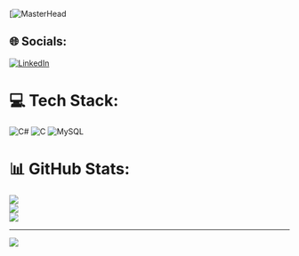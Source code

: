 
[![MasterHead](http://legospaces.com/)


## 🌐 Socials:
[![LinkedIn](https://img.shields.io/badge/LinkedIn-%230077B5.svg?logo=linkedin&logoColor=white)](https://linkedin.com/in/https://www.linkedin.com/in/burhan-karatoprak-723865251/) 

# 💻 Tech Stack:
![C#](https://img.shields.io/badge/c%23-%23239120.svg?style=for-the-badge&logo=csharp&logoColor=white) ![C](https://img.shields.io/badge/c-%2300599C.svg?style=for-the-badge&logo=c&logoColor=white) ![MySQL](https://img.shields.io/badge/mysql-4479A1.svg?style=for-the-badge&logo=mysql&logoColor=white)
# 📊 GitHub Stats:
![](https://github-readme-stats.vercel.app/api?username=burhankaratoprak&theme=dark&hide_border=false&include_all_commits=false&count_private=false)<br/>
![](https://github-readme-streak-stats.herokuapp.com/?user=burhankaratoprak&theme=dark&hide_border=false)<br/>
![](https://github-readme-stats.vercel.app/api/top-langs/?username=burhankaratoprak&theme=dark&hide_border=false&include_all_commits=false&count_private=false&layout=compact)

---
[![](https://visitcount.itsvg.in/api?id=burhankaratoprak&icon=5&color=5)](https://visitcount.itsvg.in)

<!-- Proudly created with GPRM ( https://gprm.itsvg.in ) -->
